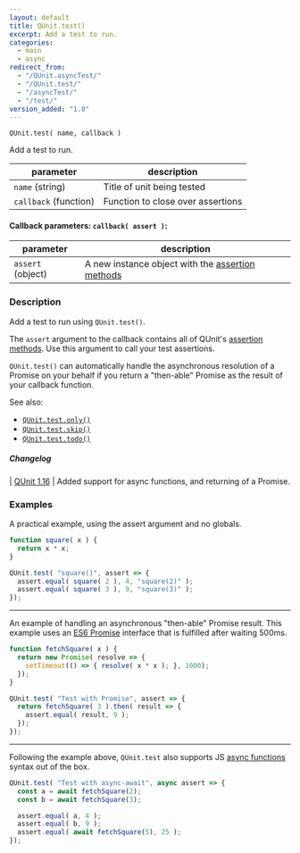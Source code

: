```yaml
---
layout: default
title: QUnit.test()
excerpt: Add a test to run.
categories:
  - main
  - async
redirect_from:
  - "/QUnit.asyncTest/"
  - "/QUnit.test/"
  - "/asyncTest/"
  - "/test/"
version_added: "1.0"
---
```


`QUnit.test( name, callback )`

Add a test to run.

| parameter | description |
|-----------|-------------|
| `name` (string) | Title of unit being tested |
| `callback` (function) | Function to close over assertions |

#### Callback parameters: `callback( assert )`:

| parameter | description |
|-----------|-------------|
| `assert` (object) | A new instance object with the [assertion methods](../assert/index.md) |

### Description

Add a test to run using `QUnit.test()`.

The `assert` argument to the callback contains all of QUnit's [assertion methods](../assert/index.md). Use this argument to call your test assertions.

`QUnit.test()` can automatically handle the asynchronous resolution of a Promise on your behalf if you return a "then-able" Promise as the result of your callback function.

See also:
* [`QUnit.test.only()`](./test.only.md)
* [`QUnit.test.skip()`](./test.skip.md)
* [`QUnit.test.todo()`](./test.todo.md)


##### Changelog

| [QUnit 1.16](https://github.com/qunitjs/qunit/releases/tag/1.16.0) | Added support for async functions, and returning of a Promise.


### Examples

A practical example, using the assert argument and no globals.

```js
function square( x ) {
  return x * x;
}

QUnit.test( "square()", assert => {
  assert.equal( square( 2 ), 4, "square(2)" );
  assert.equal( square( 3 ), 9, "square(3)" );
});
```

---

An example of handling an asynchronous "then-able" Promise result. This example uses an [ES6 Promise][] interface that is fulfilled after waiting 500ms.

[ES6 Promise]: https://developer.mozilla.org/en-US/docs/Web/JavaScript/Reference/Global_Objects/Promise

```js
function fetchSquare( x ) {
  return new Promise( resolve => {
    setTimeout(() => { resolve( x * x ); }, 1000);
  });
}

QUnit.test( "Test with Promise", assert => {
  return fetchSquare( 3 ).then( result => {
    assert.equal( result, 9 );
  });
});
```

---

Following the example above, `QUnit.test` also supports JS [async functions][] syntax out of the box.

[async functions]: https://developer.mozilla.org/en-US/docs/Web/JavaScript/Reference/Statements/async_function

```js
QUnit.test( "Test with async-await", async assert => {
  const a = await fetchSquare(2);
  const b = await fetchSquare(3);

  assert.equal( a, 4 );
  assert.equal( b, 9 );
  assert.equal( await fetchSquare(5), 25 );
});
```
